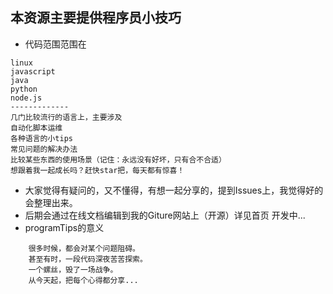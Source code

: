 
## 本资源主要提供程序员小技巧 
- 代码范围范围在

```
linux
javascript
java
python
node.js
-------------
几门比较流行的语言上，主要涉及
自动化脚本运维
各种语言的小tips
常见问题的解决办法
比较某些东西的使用场景（记住：永远没有好坏，只有合不合适）
想跟着我一起成长吗？赶快star把，每天都有惊喜！
```

- 大家觉得有疑问的，又不懂得，有想一起分享的，提到Issues上，我觉得好的会整理出来。
- 后期会通过在线文档编辑到我的Giture网站上（开源）详见首页 开发中...
- programTips的意义

```
	很多时候，都会对某个问题阻碍。
	甚至有时，一段代码深夜苦苦探索。
	一个螺丝，毁了一场战争。
	从今天起，把每个心得都分享...
```

